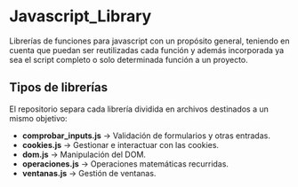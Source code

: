 # Javascript_Library
Librerías de funciones para javascript con un propósito general, teniendo en cuenta que puedan ser reutilizadas cada función y además incorporada ya sea el script completo o solo determinada función a un proyecto.


## Tipos de librerías
El repositorio separa cada librería dividida en archivos destinados a un mismo objetivo:
- **comprobar_inputs.js** → Validación de formularios y otras entradas.
- **cookies.js** → Gestionar e interactuar con las cookies.
- **dom.js** → Manipulación del DOM.
- **operaciones.js** → Operaciones matemáticas recurridas.
- **ventanas.js** → Gestión de ventanas.
